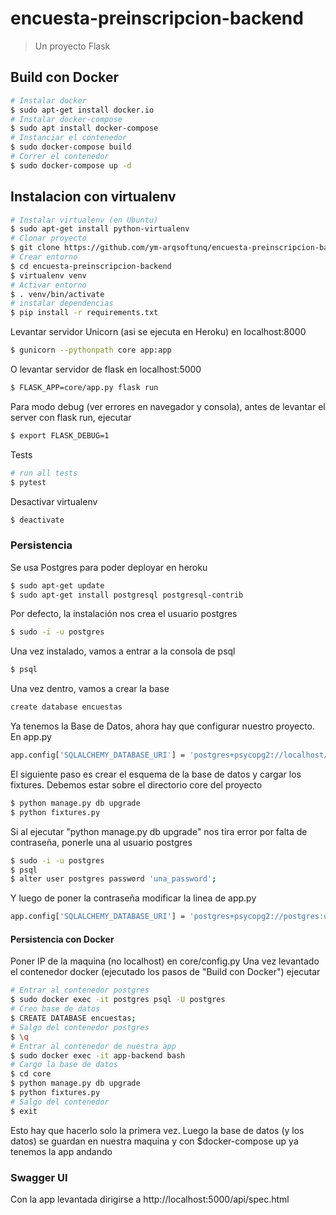 # encuesta-preinscripcion-backend

> Un proyecto Flask

## Build con Docker

``` bash
# Instalar docker
$ sudo apt-get install docker.io
# Instalar docker-compose
$ sudo apt install docker-compose
# Instanciar el contenedor
$ sudo docker-compose build
# Correr el contenedor
$ sudo docker-compose up -d
```

## Instalacion con virtualenv

``` bash
# Instalar virtualenv (en Ubuntu)
$ sudo apt-get install python-virtualenv
# Clonar proyecto
$ git clone https://github.com/ym-arqsoftunq/encuesta-preinscripcion-backend.git
# Crear entorno
$ cd encuesta-preinscripcion-backend
$ virtualenv venv
# Activar entorno
$ . venv/bin/activate
# instalar dependencias
$ pip install -r requirements.txt
```

Levantar servidor Unicorn (asi se ejecuta en Heroku) en localhost:8000
``` bash
$ gunicorn --pythonpath core app:app

```

O levantar servidor de flask en localhost:5000
``` bash
$ FLASK_APP=core/app.py flask run

```
Para modo debug (ver errores en navegador y consola), antes de levantar el server con flask run, ejecutar
``` bash
$ export FLASK_DEBUG=1
```

Tests

``` bash
# run all tests
$ pytest
```

Desactivar virtualenv

``` bash
$ deactivate
```

### Persistencia
Se usa Postgres para poder deployar en heroku

``` bash
$ sudo apt-get update
$ sudo apt-get install postgresql postgresql-contrib
```

Por defecto, la instalación nos crea el usuario postgres
``` bash
$ sudo -i -u postgres
```

Una vez instalado, vamos a entrar a la consola de psql
``` bash
$ psql
```

Una vez dentro, vamos a crear la base
``` bash
create database encuestas
```

Ya tenemos la Base de Datos, ahora hay que configurar nuestro proyecto.
En app.py
``` bash
app.config['SQLALCHEMY_DATABASE_URI'] = 'postgres+psycopg2://localhost/encuestas'
```

El siguiente paso es crear el esquema de la base de datos y cargar los fixtures.
Debemos estar sobre el directorio core del proyecto
``` bash
$ python manage.py db upgrade
$ python fixtures.py
```

Si al ejecutar "python manage.py db upgrade" nos tira error por falta de contraseña, ponerle una al usuario postgres
``` bash
$ sudo -i -u postgres
$ psql
$ alter user postgres password 'una_password';
```
Y luego de poner la contraseña modificar la linea de app.py
``` bash
app.config['SQLALCHEMY_DATABASE_URI'] = 'postgres+psycopg2://postgres:una_password@localhost:5432/encuestas'
```

#### Persistencia con Docker
Poner IP de la maquina (no localhost) en core/config.py
Una vez levantado el contenedor docker (ejecutado los pasos de "Build con Docker") ejecutar
``` bash
# Entrar al contenedor postgres
$ sudo docker exec -it postgres psql -U postgres
# Creo base de datos
$ CREATE DATABASE encuestas;
# Salgo del contenedor postgres
$ \q
# Entrar al contenedor de nuestra app
$ sudo docker exec -it app-backend bash
# Cargo la base de datos
$ cd core
$ python manage.py db upgrade
$ python fixtures.py
# Salgo del contenedor
$ exit
```
Esto hay que hacerlo solo la primera vez. Luego la base de datos (y los datos) se guardan en nuestra maquina y con $docker-compose up ya tenemos la app andando

### Swagger UI

Con la app levantada dirigirse a http://localhost:5000/api/spec.html
